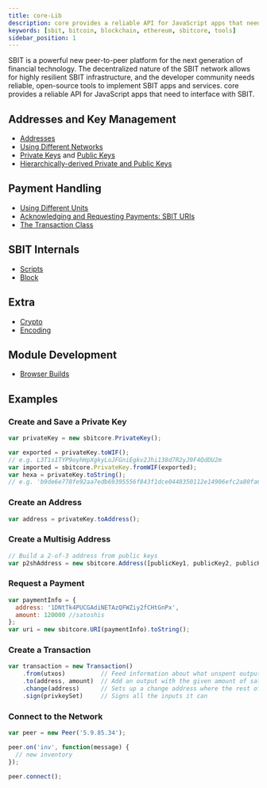 ```yaml
---
title: core-Lib
description: core provides a reliable API for JavaScript apps that need to interface with SBIT.
keywords: [sbit, bitcoin, blockchain, ethereum, sbitcore, tools]
sidebar_position: 1
---
```


SBIT is a powerful new peer-to-peer platform for the next generation of financial technology. The decentralized nature of the SBIT network allows for highly resilient SBIT infrastructure, and the developer community needs reliable, open-source tools to implement SBIT apps and services. core provides a reliable API for JavaScript apps that need to interface with SBIT.

## Addresses and Key Management

* [Addresses](address.md)
* [Using Different Networks](networks.md)
* [Private Keys](privatekey.md) and [Public Keys](publickey.md)
* [Hierarchically-derived Private and Public Keys](hierarchical.md)

## Payment Handling
* [Using Different Units](unit.md)
* [Acknowledging and Requesting Payments: SBIT URIs](uri.md)
* [The Transaction Class](transaction.md)

## SBIT Internals
* [Scripts](script.md)
* [Block](block.md)

## Extra
* [Crypto](crypto.md)
* [Encoding](encoding.md)

## Module Development
* [Browser Builds](browser.md)

## Examples 

### Create and Save a Private Key

```javascript
var privateKey = new sbitcore.PrivateKey();

var exported = privateKey.toWIF();
// e.g. L3T1s1TYP9oyhHpXgkyLoJFGniEgkv2Jhi138d7R2yJ9F4QdDU2m
var imported = sbitcore.PrivateKey.fromWIF(exported);
var hexa = privateKey.toString();
// e.g. 'b9de6e778fe92aa7edb69395556f843f1dce0448350112e14906efc2a80fa61a'
```

### Create an Address

```javascript
var address = privateKey.toAddress();
```

### Create a Multisig Address

```javascript
// Build a 2-of-3 address from public keys
var p2shAddress = new sbitcore.Address([publicKey1, publicKey2, publicKey3], 2);
```

### Request a Payment

```javascript
var paymentInfo = {
  address: '1DNtTk4PUCGAdiNETAzQFWZiy2fCHtGnPx',
  amount: 120000 //satoshis
};
var uri = new sbitcore.URI(paymentInfo).toString();
```

### Create a Transaction

```javascript
var transaction = new Transaction()
    .from(utxos)          // Feed information about what unspent outputs one can use
    .to(address, amount)  // Add an output with the given amount of satoshis
    .change(address)      // Sets up a change address where the rest of the funds will go
    .sign(privkeySet)     // Signs all the inputs it can
```

### Connect to the Network

```javascript
var peer = new Peer('5.9.85.34');

peer.on('inv', function(message) {
  // new inventory
});

peer.connect();
```

